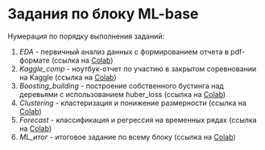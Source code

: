 # Задания по блоку ML-base

Нумерация по порядку выполнения заданий:
1) *EDA* - первичный анализ данных с формированием отчета в pdf-формате
   (ссылка на [Colab](https://colab.research.google.com/drive/1UauYqMm0F95EqNggKDQ_pcJgCXsdAnYs?usp=sharing))
2) *Kaggle_comp* - ноутбук-отчет по участию в закрытом соревновании на Kaggle
   (ссылка на [Colab](https://colab.research.google.com/drive/1BDi0rrZhbtwdMHcoHDvA58IBw_luFWLE?usp=sharing))
3) *Boosting_building* - построение собственного бустинга над деревьями с использованием huber_loss
   (ссылка на [Colab](https://colab.research.google.com/drive/1gWQk2A5ckcGmh_CDFrj5mTBRM8IqqRqi?usp=sharing))
4) *Сlustering* - кластеризация и понижение размерности
   (ссылка на [Colab](https://colab.research.google.com/drive/1H9tnfQcu3jurkJzvxY3Ix_8oXiTny1l-?usp=sharing))
5) *Forecast* - классификация и регрессия на временных рядах
   (ссылка на [Colab](https://colab.research.google.com/drive/1hZp35WSHNB99nLSJ8f8QglFtAuFZgMvG?usp=sharing))
6) *ML_итог* - итоговое задание по всему блоку
   (ссылка на [Colab](https://colab.research.google.com/drive/1-Gxo7nvxFWEjgF61d97JjsjicUjY4XYq?usp=sharing))
